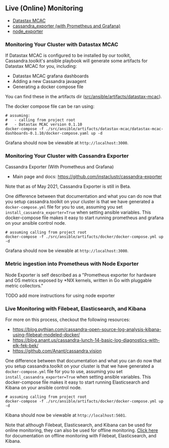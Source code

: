 ## Live (Online) Monitoring
- [Datastax MCAC](#monitoring-your-cluster-with-datastax-mcac)
- [cassandra_exporter (with Prometheus and Grafana)](#monitoring-your-cluster-with-cassandra-exporter)
- [node_exporter](#metric-ingestion-into-prometheus-with-node-exporter)

### Monitoring Your Cluster with Datastax MCAC
If Datastax MCAC is configured to be installed by our toolkit, Cassandra.toolkit's ansible playbook will generate some artifacts for Datastax MCAC for you, including: 
- Datastax MCAC grafana dashboards
- Adding a new Cassandra javaagent
- Generating a docker compose file 

You can find these in the artifacts dir ([src/ansible/artifacts/datastax-mcac](../../src/ansible/artifacts/datastax-mcac)). 

The docker compose file can be ran using:

```
# assuming: 
#   - calling from project root
#   - Datastax MCAC version 0.1.10
docker-compose -f ./src/ansible/artifacts/datastax-mcac/datastax-mcac-dashboards-0.1.10/docker-compose.yaml up -d
```

Grafana should now be viewable at `http://localhost:3000`.

### Monitoring Your Cluster with Cassandra Exporter
Cassandra Exporter (With Prometheus and Grafana)
- Main page and docs: https://github.com/instaclustr/cassandra-exporter

Note that as of May 2021, Cassandra Exporter is still in Beta.

One difference between that documentation and what you can do now that you setup cassandra.toolkit on your cluster is that we have generated a `docker-compose.yml` file for you to use, assuming you set `install_cassandra_exporter=True` when setting ansible variables. This docker-compose file makes it easy to start running prometheus and grafana on your ansible control node.

```
# assuming calling from project root
docker-compose -f ./src/ansible/artifacts/docker/docker-compose.yml up -d 
```

Grafana should now be viewable at `http://localhost:3000`.

### Metric ingestion into Prometheus with Node Exporter
Node Exporter is self described as a "Prometheus exporter for hardware and OS metrics exposed by *NIX kernels, written in Go with pluggable metric collectors." 

TODO add more instructions for using node exporter

### Live Monitoring with Filebeat, Elasticsearch, and Kibana

For more on this process, checkout the following resources:
- https://blog.pythian.com/cassandra-open-source-log-analysis-kibana-using-filebeat-modeled-docker/
- https://blog.anant.us/cassandra-lunch-14-basic-log-diagnostics-with-elk-fek-bek/
- https://github.com/Anant/cassandra.vision

One difference between that documentation and what you can do now that you setup cassandra.toolkit on your cluster is that we have generated a `docker-compose.yml` file for you to use, assuming you set `install_cassandra_exporter=True` when setting ansible variables. This docker-compose file makes it easy to start running Elasticsearch and Kibana on your ansible control node.

```
# assuming calling from project root
docker-compose -f ./src/ansible/artifacts/docker/docker-compose.yml up -d 
```

Kibana should now be viewable at `http://localhost:5601`.

Note that although Filebeat, Elasticsearch, and Kibana can be used for online monitoring, they can also be used for offline monitoring. [Click here](./maintenance.offline-monitoring.md#cassandra.vision-offline-monitoring) for documentation on offline monitoring with Filebeat, Elasticsearch, and Kibana.

